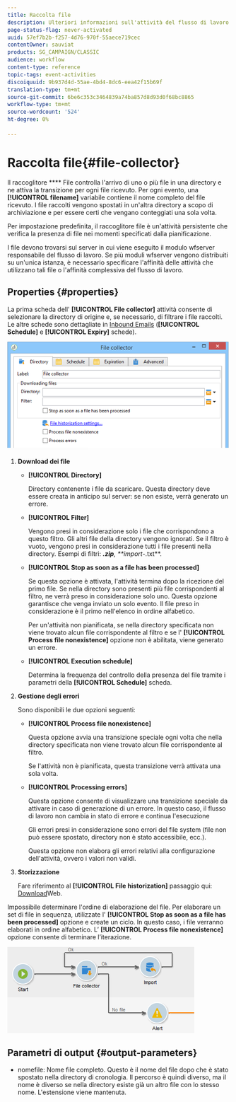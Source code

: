 ```yaml
---
title: Raccolta file
description: Ulteriori informazioni sull'attività del flusso di lavoro del raccoglitore file
page-status-flag: never-activated
uuid: 57ef7b2b-f257-4d76-970f-55aece719cec
contentOwner: sauviat
products: SG_CAMPAIGN/CLASSIC
audience: workflow
content-type: reference
topic-tags: event-activities
discoiquuid: 9b937d4d-55ae-4bd4-8dc6-eea42f15b69f
translation-type: tm+mt
source-git-commit: 6be6c353c3464839a74ba857d8d93d0f68bc8865
workflow-type: tm+mt
source-wordcount: '524'
ht-degree: 0%

---
```



# Raccolta file{#file-collector}

Il raccoglitore **** File controlla l&#39;arrivo di uno o più file in una directory e ne attiva la transizione per ogni file ricevuto. Per ogni evento, una **[!UICONTROL filename]** variabile contiene il nome completo del file ricevuto. I file raccolti vengono spostati in un&#39;altra directory a scopo di archiviazione e per essere certi che vengano conteggiati una sola volta.

Per impostazione predefinita, il raccoglitore file è un&#39;attività persistente che verifica la presenza di file nei momenti specificati dalla pianificazione.

I file devono trovarsi sul server in cui viene eseguito il modulo wfserver responsabile del flusso di lavoro. Se più moduli wfserver vengono distribuiti su un&#39;unica istanza, è necessario specificare l&#39;affinità delle attività che utilizzano tali file o l&#39;affinità complessiva del flusso di lavoro.

## Properties {#properties}

La prima scheda dell&#39; **[!UICONTROL File collector]** attività consente di selezionare la directory di origine e, se necessario, di filtrare i file raccolti. Le altre schede sono dettagliate in [Inbound Emails](../../workflow/using/inbound-emails.md) (**[!UICONTROL Schedule]** e **[!UICONTROL Expiry]** schede).

![](assets/file_collect_edit.png)

1. **Download dei file**

   * **[!UICONTROL Directory]**

      Directory contenente i file da scaricare. Questa directory deve essere creata in anticipo sul server: se non esiste, verrà generato un errore.

   * **[!UICONTROL Filter]**

      Vengono presi in considerazione solo i file che corrispondono a questo filtro. Gli altri file della directory vengono ignorati. Se il filtro è vuoto, vengono presi in considerazione tutti i file presenti nella directory. Esempi di filtri: ***.zip**, **import-*.txt**.

   * **[!UICONTROL Stop as soon as a file has been processed]**

      Se questa opzione è attivata, l&#39;attività termina dopo la ricezione del primo file. Se nella directory sono presenti più file corrispondenti al filtro, ne verrà preso in considerazione solo uno. Questa opzione garantisce che venga inviato un solo evento. Il file preso in considerazione è il primo nell&#39;elenco in ordine alfabetico.

      Per un&#39;attività non pianificata, se nella directory specificata non viene trovato alcun file corrispondente al filtro e se l&#39; **[!UICONTROL Process file nonexistence]** opzione non è abilitata, viene generato un errore.

   * **[!UICONTROL Execution schedule]**

      Determina la frequenza del controllo della presenza del file tramite i parametri della **[!UICONTROL Schedule]** scheda.

1. **Gestione degli errori**

   Sono disponibili le due opzioni seguenti:

   * **[!UICONTROL Process file nonexistence]**

      Questa opzione avvia una transizione speciale ogni volta che nella directory specificata non viene trovato alcun file corrispondente al filtro.

      Se l&#39;attività non è pianificata, questa transizione verrà attivata una sola volta.

   * **[!UICONTROL Processing errors]**

      Questa opzione consente di visualizzare una transizione speciale da attivare in caso di generazione di un errore. In questo caso, il flusso di lavoro non cambia in stato di errore e continua l&#39;esecuzione

      Gli errori presi in considerazione sono errori del file system (file non può essere spostato, directory non è stato accessibile, ecc.).

      Questa opzione non elabora gli errori relativi alla configurazione dell&#39;attività, ovvero i valori non validi.

1. **Storizzazione**

   Fare riferimento al **[!UICONTROL File historization]** passaggio qui: [Download](../../workflow/using/web-download.md)Web.

Impossibile determinare l&#39;ordine di elaborazione del file. Per elaborare un set di file in sequenza, utilizzate l&#39; **[!UICONTROL Stop as soon as a file has been processed]** opzione e create un ciclo. In questo caso, i file verranno elaborati in ordine alfabetico. L’ **[!UICONTROL Process file nonexistence]** opzione consente di terminare l’iterazione.

![](assets/file_collect_loop.png)

## Parametri di output {#output-parameters}

* nomefile: Nome file completo. Questo è il nome del file dopo che è stato spostato nella directory di cronologia. Il percorso è quindi diverso, ma il nome è diverso se nella directory esiste già un altro file con lo stesso nome. L&#39;estensione viene mantenuta.
